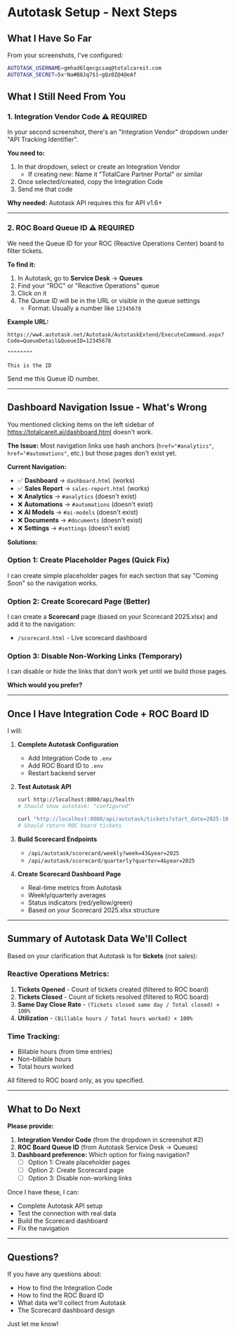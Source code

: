 # Autotask Setup - Next Steps

## What I Have So Far

From your screenshots, I've configured:

```bash
AUTOTASK_USERNAME=gmhad6lqecgcsaq@totalcareit.com
AUTOTASK_SECRET=5x*Na#B8Jq7$1~gQz0Z@4@eAf
```

## What I Still Need From You

### 1. Integration Vendor Code ⚠️ **REQUIRED**

In your second screenshot, there's an "Integration Vendor" dropdown under "API Tracking Identifier".

**You need to:**
1. In that dropdown, select or create an Integration Vendor
   - If creating new: Name it "TotalCare Partner Portal" or similar
2. Once selected/created, copy the Integration Code
3. Send me that code

**Why needed:** Autotask API requires this for API v1.6+

---

### 2. ROC Board Queue ID ⚠️ **REQUIRED**

We need the Queue ID for your ROC (Reactive Operations Center) board to filter tickets.

**To find it:**
1. In Autotask, go to **Service Desk** → **Queues**
2. Find your "ROC" or "Reactive Operations" queue
3. Click on it
4. The Queue ID will be in the URL or visible in the queue settings
   - Format: Usually a number like `12345678`

**Example URL:**
```
https://ww4.autotask.net/Autotask/AutotaskExtend/ExecuteCommand.aspx?Code=QueueDetail&QueueID=12345678
                                                                                        ^^^^^^^^
                                                                                      This is the ID
```

Send me this Queue ID number.

---

## Dashboard Navigation Issue - What's Wrong

You mentioned clicking items on the left sidebar of https://totalcareit.ai/dashboard.html doesn't work.

**The Issue:**
Most navigation links use hash anchors (`href="#analytics"`, `href="#automations"`, etc.) but those pages don't exist yet.

**Current Navigation:**
- ✅ **Dashboard** → `dashboard.html` (works)
- ✅ **Sales Report** → `sales-report.html` (works)
- ❌ **Analytics** → `#analytics` (doesn't exist)
- ❌ **Automations** → `#automations` (doesn't exist)
- ❌ **AI Models** → `#ai-models` (doesn't exist)
- ❌ **Documents** → `#documents` (doesn't exist)
- ❌ **Settings** → `#settings` (doesn't exist)

**Solutions:**

### Option 1: Create Placeholder Pages (Quick Fix)
I can create simple placeholder pages for each section that say "Coming Soon" so the navigation works.

### Option 2: Create Scorecard Page (Better)
I can create a **Scorecard** page (based on your Scorecard 2025.xlsx) and add it to the navigation:
- `/scorecard.html` - Live scorecard dashboard

### Option 3: Disable Non-Working Links (Temporary)
I can disable or hide the links that don't work yet until we build those pages.

**Which would you prefer?**

---

## Once I Have Integration Code + ROC Board ID

I will:

1. **Complete Autotask Configuration**
   - Add Integration Code to `.env`
   - Add ROC Board ID to `.env`
   - Restart backend server

2. **Test Autotask API**
   ```bash
   curl http://localhost:8000/api/health
   # Should show autotask: "configured"

   curl "http://localhost:8000/api/autotask/tickets?start_date=2025-10-01&end_date=2025-10-24"
   # Should return ROC board tickets
   ```

3. **Build Scorecard Endpoints**
   - `/api/autotask/scorecard/weekly?week=43&year=2025`
   - `/api/autotask/scorecard/quarterly?quarter=4&year=2025`

4. **Create Scorecard Dashboard Page**
   - Real-time metrics from Autotask
   - Weekly/quarterly averages
   - Status indicators (red/yellow/green)
   - Based on your Scorecard 2025.xlsx structure

---

## Summary of Autotask Data We'll Collect

Based on your clarification that Autotask is for **tickets** (not sales):

### Reactive Operations Metrics:
1. **Tickets Opened** - Count of tickets created (filtered to ROC board)
2. **Tickets Closed** - Count of tickets resolved (filtered to ROC board)
3. **Same Day Close Rate** - `(Tickets closed same day / Total closed) × 100%`
4. **Utilization** - `(Billable hours / Total hours worked) × 100%`

### Time Tracking:
- Billable hours (from time entries)
- Non-billable hours
- Total hours worked

All filtered to ROC board only, as you specified.

---

## What to Do Next

**Please provide:**

1. **Integration Vendor Code** (from the dropdown in screenshot #2)
2. **ROC Board Queue ID** (from Autotask Service Desk → Queues)
3. **Dashboard preference:** Which option for fixing navigation?
   - [ ] Option 1: Create placeholder pages
   - [ ] Option 2: Create Scorecard page
   - [ ] Option 3: Disable non-working links

Once I have these, I can:
- Complete Autotask API setup
- Test the connection with real data
- Build the Scorecard dashboard
- Fix the navigation

---

## Questions?

If you have any questions about:
- How to find the Integration Code
- How to find the ROC Board ID
- What data we'll collect from Autotask
- The Scorecard dashboard design

Just let me know!
